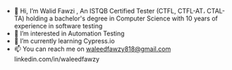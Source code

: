 - 👋 Hi, I’m Walid Fawzi , An ISTQB Certified Tester (CTFL, CTFL-AT، CTAL-TA) holding a bachelor's degree in Computer Science with 10 years of experience in software testing
- 👀 I’m interested in Automation Testing
- 🌱 I’m currently learning Cypress.io
- 📫 You can reach me on
   waleedfawzy818@gmail.com 
   linkedin.com/in/waleedfawzy

<!---
WalidFawzi/WalidFawzi is a ✨ special ✨ repository because its `README.md` (this file) appears on your GitHub profile.
You can click the Preview link to take a look at your changes.
--->

